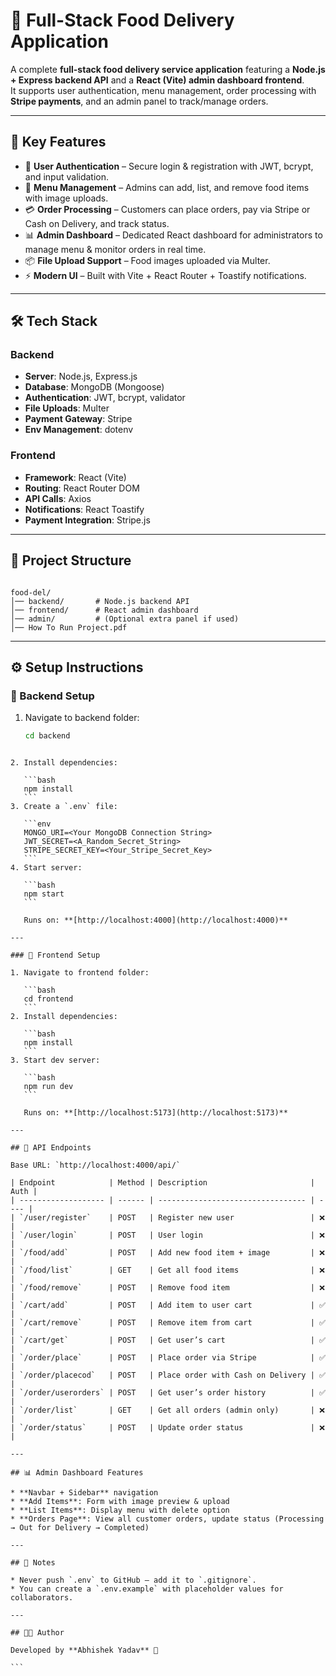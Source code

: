 # 🍔 Full-Stack Food Delivery Application

A complete **full-stack food delivery service application** featuring a **Node.js + Express backend API** and a **React (Vite) admin dashboard frontend**.  
It supports user authentication, menu management, order processing with **Stripe payments**, and an admin panel to track/manage orders.

---

## 🚀 Key Features

- 🔐 **User Authentication** – Secure login & registration with JWT, bcrypt, and input validation.  
- 📝 **Menu Management** – Admins can add, list, and remove food items with image uploads.  
- 💳 **Order Processing** – Customers can place orders, pay via Stripe or Cash on Delivery, and track status.  
- 📊 **Admin Dashboard** – Dedicated React dashboard for administrators to manage menu & monitor orders in real time.  
- 📦 **File Upload Support** – Food images uploaded via Multer.  
- ⚡ **Modern UI** – Built with Vite + React Router + Toastify notifications.  

---

## 🛠️ Tech Stack

### **Backend**
- **Server**: Node.js, Express.js  
- **Database**: MongoDB (Mongoose)  
- **Authentication**: JWT, bcrypt, validator  
- **File Uploads**: Multer  
- **Payment Gateway**: Stripe  
- **Env Management**: dotenv  

### **Frontend**
- **Framework**: React (Vite)  
- **Routing**: React Router DOM  
- **API Calls**: Axios  
- **Notifications**: React Toastify  
- **Payment Integration**: Stripe.js  

---

## 📂 Project Structure

```

food-del/
│── backend/       # Node.js backend API
│── frontend/      # React admin dashboard
│── admin/         # (Optional extra panel if used)
│── How To Run Project.pdf

````

---

## ⚙️ Setup Instructions

### 🔹 Backend Setup
1. Navigate to backend folder:
   ```bash
   cd backend
````

2. Install dependencies:

   ```bash
   npm install
   ```
3. Create a `.env` file:

   ```env
   MONGO_URI=<Your MongoDB Connection String>
   JWT_SECRET=<A_Random_Secret_String>
   STRIPE_SECRET_KEY=<Your_Stripe_Secret_Key>
   ```
4. Start server:

   ```bash
   npm start
   ```

   Runs on: **[http://localhost:4000](http://localhost:4000)**

---

### 🔹 Frontend Setup

1. Navigate to frontend folder:

   ```bash
   cd frontend
   ```
2. Install dependencies:

   ```bash
   npm install
   ```
3. Start dev server:

   ```bash
   npm run dev
   ```

   Runs on: **[http://localhost:5173](http://localhost:5173)**

---

## 📡 API Endpoints

Base URL: `http://localhost:4000/api/`

| Endpoint            | Method | Description                       | Auth |
| ------------------- | ------ | --------------------------------- | ---- |
| `/user/register`    | POST   | Register new user                 | ❌    |
| `/user/login`       | POST   | User login                        | ❌    |
| `/food/add`         | POST   | Add new food item + image         | ❌    |
| `/food/list`        | GET    | Get all food items                | ❌    |
| `/food/remove`      | POST   | Remove food item                  | ❌    |
| `/cart/add`         | POST   | Add item to user cart             | ✅    |
| `/cart/remove`      | POST   | Remove item from cart             | ✅    |
| `/cart/get`         | POST   | Get user’s cart                   | ✅    |
| `/order/place`      | POST   | Place order via Stripe            | ✅    |
| `/order/placecod`   | POST   | Place order with Cash on Delivery | ✅    |
| `/order/userorders` | POST   | Get user’s order history          | ✅    |
| `/order/list`       | GET    | Get all orders (admin only)       | ❌    |
| `/order/status`     | POST   | Update order status               | ❌    |

---

## 📊 Admin Dashboard Features

* **Navbar + Sidebar** navigation
* **Add Items**: Form with image preview & upload
* **List Items**: Display menu with delete option
* **Orders Page**: View all customer orders, update status (Processing → Out for Delivery → Completed)

---

## 📝 Notes

* Never push `.env` to GitHub — add it to `.gitignore`.
* You can create a `.env.example` with placeholder values for collaborators.

---

## 👨‍💻 Author

Developed by **Abhishek Yadav** 🚀

```




